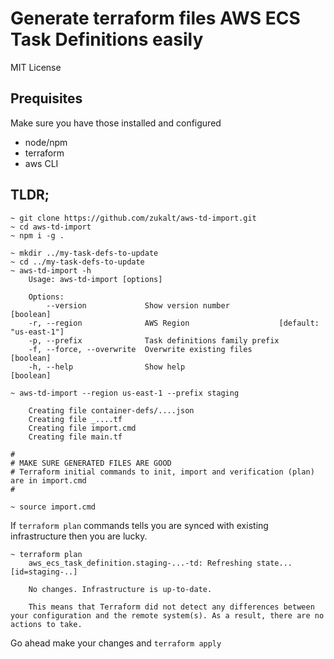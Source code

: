 # Generate terraform files AWS ECS Task Definitions easily
 MIT License 
 ## Prequisites
Make sure you have those installed and configured
* node/npm
* terraform
* aws CLI 

 ## TLDR;

    ~ git clone https://github.com/zukalt/aws-td-import.git
    ~ cd aws-td-import
    ~ npm i -g .

    ~ mkdir ../my-task-defs-to-update
    ~ cd ../my-task-defs-to-update
    ~ aws-td-import -h
        Usage: aws-td-import [options]

        Options:
            --version             Show version number                        [boolean]
        -r, --region              AWS Region                    [default: "us-east-1"]
        -p, --prefix              Task definitions family prefix
        -f, --force, --overwrite  Overwrite existing files                   [boolean]
        -h, --help                Show help                                  [boolean]

    ~ aws-td-import --region us-east-1 --prefix staging

        Creating file container-defs/....json
        Creating file _....tf
        Creating file import.cmd
        Creating file main.tf
    
    #
    # MAKE SURE GENERATED FILES ARE GOOD
    # Terraform initial commands to init, import and verification (plan) are in import.cmd
    #  

    ~ source import.cmd
    
If `terraform plan` commands tells you are synced with existing infrastructure then you are lucky. 

    ~ terraform plan
        aws_ecs_task_definition.staging-...-td: Refreshing state... [id=staging-..]

        No changes. Infrastructure is up-to-date.

        This means that Terraform did not detect any differences between your configuration and the remote system(s). As a result, there are no actions to take.


Go ahead make your changes and `terraform apply`
    